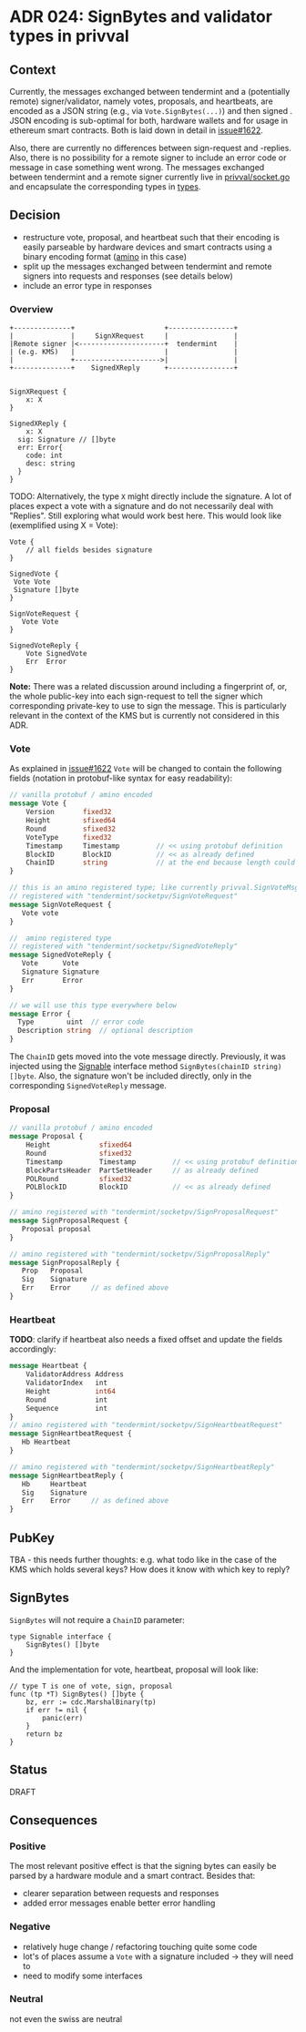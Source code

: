 # ADR 024: SignBytes and validator types in privval

## Context

Currently, the messages exchanged between tendermint and a (potentially remote) signer/validator,
namely votes, proposals, and heartbeats, are encoded as a JSON string
(e.g., via `Vote.SignBytes(...)`) and then
signed . JSON encoding is sub-optimal for both, hardware wallets
and for usage in ethereum smart contracts. Both is laid down in detail in [issue#1622].

Also, there are currently no differences between sign-request and -replies. Also, there is no possibility
for a remote signer to include an error code or message in case something went wrong.
The messages exchanged between tendermint and a remote signer currently live in
[privval/socket.go] and encapsulate the corresponding types in [types].


[privval/socket.go]: https://github.com/tendermint/tendermint/blob/d419fffe18531317c28c29a292ad7d253f6cafdf/privval/socket.go#L496-L502
[issue#1622]: https://github.com/tendermint/tendermint/issues/1622
[types]: https://github.com/tendermint/tendermint/tree/master/types


## Decision

- restructure vote, proposal, and heartbeat such that their encoding is easily parseable by
hardware devices and smart contracts using a  binary encoding format ([amino] in this case)
- split up the messages exchanged between tendermint and remote signers into requests and
responses (see details below)
- include an error type in responses

### Overview
```
+--------------+                      +----------------+
|              |     SignXRequest     |                |
|Remote signer |<---------------------+  tendermint    |
| (e.g. KMS)   |                      |                |
|              +--------------------->|                |
+--------------+    SignedXReply      +----------------+


SignXRequest {
    x: X
}

SignedXReply {
    x: X
  sig: Signature // []byte
  err: Error{
    code: int
    desc: string
  }
}
```

TODO: Alternatively, the type `X` might directly include the signature. A lot of places expect a vote with a
signature and do not necessarily deal with "Replies".
Still exploring what would work best here.
This would look like (exemplified using X = Vote):
```
Vote {
    // all fields besides signature
}

SignedVote {
 Vote Vote
 Signature []byte
}

SignVoteRequest {
   Vote Vote
}

SignedVoteReply {
    Vote SignedVote
    Err  Error
}
```

**Note:** There was a related discussion around including a fingerprint of, or, the whole public-key
into each sign-request to tell the signer which corresponding private-key to
use to sign the message. This is particularly relevant in the context of the KMS
but is currently not considered in this ADR.


[amino]: https://github.com/tendermint/go-amino/

### Vote

As explained in [issue#1622] `Vote` will be changed to contain the following fields
(notation in protobuf-like syntax for easy readability):

```proto
// vanilla protobuf / amino encoded
message Vote {
    Version       fixed32
    Height        sfixed64
    Round         sfixed32
    VoteType      fixed32
    Timestamp     Timestamp         // << using protobuf definition
    BlockID       BlockID           // << as already defined
    ChainID       string            // at the end because length could vary a lot
}

// this is an amino registered type; like currently privval.SignVoteMsg:
// registered with "tendermint/socketpv/SignVoteRequest"
message SignVoteRequest {
   Vote vote
}

//  amino registered type
// registered with "tendermint/socketpv/SignedVoteReply"
message SignedVoteReply {
   Vote      Vote
   Signature Signature
   Err       Error
}

// we will use this type everywhere below
message Error {
  Type        uint  // error code
  Description string  // optional description
}

```

The `ChainID` gets moved into the vote message directly. Previously, it was injected
using the [Signable] interface method `SignBytes(chainID string) []byte`. Also, the
signature won't be included directly, only in the corresponding `SignedVoteReply` message.

[Signable]: https://github.com/tendermint/tendermint/blob/d419fffe18531317c28c29a292ad7d253f6cafdf/types/signable.go#L9-L11

### Proposal

```proto
// vanilla protobuf / amino encoded
message Proposal {
    Height            sfixed64
    Round             sfixed32
    Timestamp         Timestamp         // << using protobuf definition
    BlockPartsHeader  PartSetHeader     // as already defined
    POLRound          sfixed32
    POLBlockID        BlockID           // << as already defined
}

// amino registered with "tendermint/socketpv/SignProposalRequest"
message SignProposalRequest {
   Proposal proposal
}

// amino registered with "tendermint/socketpv/SignProposalReply"
message SignProposalReply {
   Prop   Proposal
   Sig    Signature
   Err    Error     // as defined above
}
```

### Heartbeat

**TODO**: clarify if heartbeat also needs a fixed offset and update the fields accordingly:

```proto
message Heartbeat {
	ValidatorAddress Address
	ValidatorIndex   int
	Height           int64
	Round            int
	Sequence         int
}
// amino registered with "tendermint/socketpv/SignHeartbeatRequest"
message SignHeartbeatRequest {
   Hb Heartbeat
}

// amino registered with "tendermint/socketpv/SignHeartbeatReply"
message SignHeartbeatReply {
   Hb     Heartbeat
   Sig    Signature
   Err    Error     // as defined above
}

```

## PubKey

TBA -  this needs further thoughts: e.g. what todo like in the case of the KMS which holds
several keys? How does it know with which key to reply?

## SignBytes
`SignBytes` will not require a `ChainID` parameter:

```golang
type Signable interface {
	SignBytes() []byte
}

```
And the implementation for vote, heartbeat, proposal will look like:
```golang
// type T is one of vote, sign, proposal
func (tp *T) SignBytes() []byte {
	bz, err := cdc.MarshalBinary(tp)
	if err != nil {
		panic(err)
	}
	return bz
}
```

## Status

DRAFT

## Consequences



### Positive

The most relevant positive effect is that the signing bytes can easily be parsed by a
hardware module and a smart contract. Besides that:

- clearer separation between requests and responses
- added error messages enable better error handling


### Negative

- relatively huge change / refactoring touching quite some code
- lot's of places assume a `Vote` with a signature included -> they will need to
- need to modify some interfaces

### Neutral

not even the swiss are neutral
